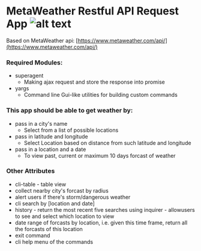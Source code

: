 # MetaWeather Restful API Request App  ![alt text](https://www.metaweather.com/static/img/weather/png/64/s.png "MetaWeather Shower logo")

Based on MetaWeather api: [https://www.metaweather.com/api/](https://www.metaweather.com/api/)

### Required Modules:
* superagent 
   - Making ajax request and store the response into promise
* yargs
   - Command line Gui-like utilities for building custom commands

### This app should be able to get weather by:
* pass in a city's name
   - Select from a list of possible locations
* pass in latitude and longitude
   - Select Location based on distance from such latitude and longitude
* pass in a location and a date
   - To view past, current or maximum 10 days forcast of weather

### Other Attributes
* cli-table - table view
* collect nearby city's forcast by radius
* alert users if there's storm/dangerous weather
* cli search by [location and date]
* history - return the most recent five searches using inquirer - allowusers to see and select which location to view
* date range of forcasts by location, i.e. given this time frame, return all the forcasts of this location
* exit command
* cli help menu of the commands
